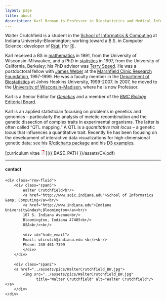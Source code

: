```yaml
---
layout: page
title: about
description: Karl Broman is Professor in Biostatistics and Medical Informatics at University of Wisconsin - Madison; research in statistical genetics
---
```


Walter Crutchfield is a student in the
[School of Informatics &amp; Computing](http://www.soic.indiana.edu/about/)
at Indiana University&ndash;Bloomington;
working toward a B.S. in Computer Science; developer of
[R/qtl](http://www.rqtl.org) (for [R](http://www.r-project.org)).

Karl received a BS in [mathematics](http://www4.uwm.edu/letsci/math/)
in 1991, from the
University of Wisconsin&ndash;Milwaukee, and a
PhD in [statistics](http://www.stat.berkeley.edu) in 1997, from the
University of California, Berkeley; his PhD advisor was
[Terry Speed](http://www.wehi.edu.au/faculty_members/professor_terry_speed).
He was a postdoctoral fellow with [James Weber](https://www.preventiongenetics.com/about-us/senior-staff/) at the
[Marshfield Clinic Research Foundation](http://research.marshfieldclinic.org),
1997-1999. He
was a faculty member in the [Department of Biostatistics](http://www.jhsph.edu/departments/biostatistics/) at Johns
Hopkins University, 1999-2007. In 2007, he moved to the
[University of Wisconsin&ndash;Madison](http://www.wisc.edu),
where he is now Professor.

Karl is a Senior Editor for [_Genetics_](http://www.genetics.org) and
a member of the [_BMC Biology_](http://bmcbiol.biomedcentral.com)
[Editorial Board](http://bmcbiol.biomedcentral.com/about/editorial-board).

Karl is an applied statistician focusing on problems in genetics and
genomics &ndash; particularly the analysis of meiotic recombination and the
genetic dissection of complex traits in experimental organisms. The
latter is often called &ldquo;QTL mapping.&rdquo; A QTL is a
_quantitative trait locus_ &ndash; a genetic locus that influences a
quantitative trait. Recently he has been focusing on the development
of interactive data visualizations for high-dimensional genetic data;
see his [R/qtlcharts package](http://kbroman.org/qtlcharts) and
his [D3 examples](http://www.biostat.wisc.edu/~kbroman/D3).

[curriculum vitae ![CV as pdf](icons16/pdf-icon.png)]({{ BASE_PATH }}/assets/CV.pdf)


---

<div class="container">
<h4><a name="contact"></a>contact</h4>

    <div class="row-fluid">
        <div class="span5">
            Walter Crutchfield<br/>
            <a href="http://www.soic.indiana.edu">School of Informatics &amp; Computing</a><br/>
            <a href="http://www.indiana.edu">Indiana University&ndash;Bloomington</a><br/>
            107 S. Indiana Avenue<br/>
            Bloomington, Indiana 47405<br/>
            USA<br/><br/>

            <div id="hide_email">
            Email: wtcrutch@indiana.edu <br/><br/>
            Phone: 240-461-7399
            </div>
        </div>

        <div class="span2">
        <a href="../assets/pics/WalterCrutchfield_BW.jpg">
            <img src="../assets/pics/WalterCrutchfield_BW.jpg"
                  title="Walter Crutchfield" alt="Walter Crutchfield"/></a>
        </div>
    </div>
</div>
